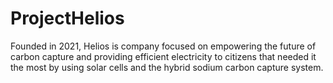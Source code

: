 # ProjectHelios
 Founded in 2021, Helios is company focused on empowering the future of carbon capture and providing efficient electricity to citizens that needed it the most by using solar cells and the hybrid sodium carbon capture system.
